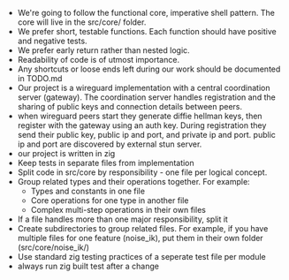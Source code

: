 - We're going to follow the functional core, imperative shell pattern. The core will live in the src/core/ folder.
- We prefer short, testable functions. Each function should have positive and negative tests.
- We prefer early return rather than nested logic.
- Readability of code is of utmost importance.
- Any shortcuts or loose ends left during our work should be documented in TODO.md
- Our project is a wireguard implementation with a central coordination server
(gateway). The coordination server handles registration and the sharing of public
keys and connection details between peers.
- when wireguard peers start they generate diffie hellman keys, then register with the gateway using an auth key. During registration they send their public key, public ip and port, and private ip and port. public ip and port are discovered by external stun server.
- our project is written in zig
- Keep tests in separate files from implementation
- Split code in src/core by responsibility - one file per logical concept.
- Group related types and their operations together. For example:
    - Types and constants in one file
    - Core operations for one type in another file
    - Complex multi-step operations in their own files
- If a file handles more than one major responsibility, split it
- Create subdirectories to group related files. For example, if you have multiple files for one feature (noise_ik), put them in their own folder (src/core/noise_ik/)
- Use standard zig testing practices of a seperate test file per module
- always run zig built test after a change
